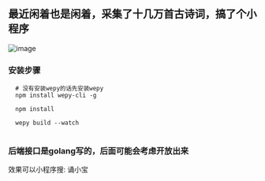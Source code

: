 ## 最近闲着也是闲着，采集了十几万首古诗词，搞了个小程序

![image](https://mp.weixin.qq.com/wxopen/qrcode?action=show&type=2&fakeid=3851031074&token=1814518122)
### 安装步骤

```
  # 没有安装wepy的话先安装wepy
  npm install wepy-cli -g
  
  npm install
  
  wepy build --watch
  
```

### 后端接口是golang写的，后面可能会考虑开放出来

效果可以小程序搜: 诵小宝
